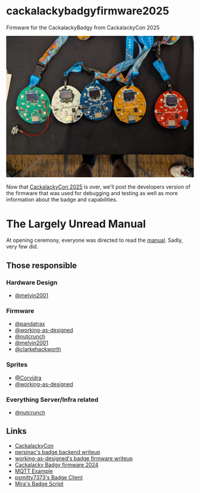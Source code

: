 # cackalackybadgyfirmware2025
Firmware for the CackalackyBadgy from CackalackyCon 2025

![alt text](https://github.com/lockfale/cackalackybadgyfirmware2025/blob/main/media/badges.jpg)

Now that [CackalackyCon 2025](https://cackalackycon.org/index.html) is over, we'll post the developers version of the firmware that was used for debugging and testing as well as more information about the badge and capabilities.

# The Largely Unread Manual
At opening ceremony, everyone was directed to read the [manual](https://github.com/lockfale/cackalackybadgyfirmware2025/blob/main/media/cyberpartner_manual_v1.pdf). Sadly, very few did.

## Those responsible
### Hardware Design
* [@melvin2001](https://github.com/melvin2001)
### Firmware
* [@pandatrax](https://github.com/pandatrax)
* [@working-as-designed](https://github.com/working-as-designed)
* [@nutcrunch](https://github.com/persinac)
* [@melvin2001](https://github.com/melvin2001)
* [@clarkehackworth](https://github.com/clarkehackworth)
### Sprites
* [@Corvidra](https://github.com/GlitchesandGiggles)
* [@working-as-designed](https://github.com/working-as-designed)
### Everything Server/Infra related
* [@nutcrunch](https://github.com/persinac)

## Links
* [CackalackyCon](https://cackalackycon.org/index.html)
* [persinac's badge backend writeup](https://medium.com/@persinac/c-ck-l-cky-con-2025-d-day-technical-retro-4c445f3e2a3d)
* [working-as-designed's badge firmware writeup](https://working-as-designed.github.io/2025/05/28/cackalackybadgy-2025.html)
* [Cackalacky Badgy firmware 2024](https://github.com/lockfale/cackalackybadgyfirmware2024)
* [MQTT Example](https://github.com/lockfale/mqtt-example)
* [psmitty7373's Badge Client](https://github.com/psmitty7373/badge_client)
* [Mira's Badge Script](https://gist.github.com/ArgentumCation/bf65f4cf39e4c94eed7aa3b27dd20bce)

